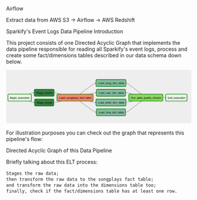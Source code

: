 Airflow

Extract data from AWS S3 -> Airflow -> AWS Redshift 


Sparkify's Event Logs Data Pipeline
Introduction

This project consists of one Directed Acyclic Graph that implements the data pipeline responsible for reading all Sparkify's event logs, process and create some fact/dimensions tables described in our data schema down below.


![](dag.png)



For illustration purposes you can check out the graph that represents this pipeline's flow:

Directed Acyclic Graph of this Data Pipeline

Briefly talking about this ELT process:

    Stages the raw data;
    then transform the raw data to the songplays fact table;
    and transform the raw data into the dimensions table too;
    finally, check if the fact/dimensions table has at least one row.

